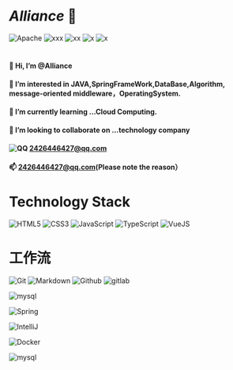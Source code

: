  # _Alliance_   :whale: 
![Apache](https://img.shields.io/badge/License-MIT%202.0%20Apache%20Alliance-red?logo=GO?style=flat-square)
![xxx](https://img.shields.io/badge/GitHub-wki-green?logo=github&logoColor=red)
![xx](https://img.shields.io/badge/SpringFrameWook-contribute-brightgreen?logo=Spring)
![x](https://img.shields.io/badge/Tencent-contributor-brightgreen?logo=CodingNinjas)
![x](https://img.shields.io/badge/CloudWeGO-contributor-brightgreen?logo=ByteDance)
# 
#### 👋 Hi, I’m @Alliance 
#### 👀 I’m interested in JAVA,SpringFrameWork,DataBase,Algorithm, message-oriented middleware，OperatingSystem.
#### 🌱 I’m currently learning ...Cloud Computing.
#### 💞️ I’m looking to collaborate on ...technology company
#### ![QQ](https://img.shields.io/badge/QQ-EB1923?logo=tencent-qq&logoColor=white) 2426446427@qq.com
#### 📫 2426446427@qq.com(Please note the reason）
<!-- 
 ![image](https://user-images.githubusercontent.com/72297937/204316638-054b26a2-0223-49f7-9da2-78eda576584e.png) -->

# Technology Stack
![HTML5](https://img.shields.io/badge/HTML5-E34F26.svg?logo=html5&logoColor=white)
![CSS3](https://img.shields.io/badge/CSS3-1572B6.svg?logo=css3&logoColor=white)
![JavaScript](https://img.shields.io/badge/JavaScript-323330.svg?logo=javascript&logoColor=F7DF1E)
![TypeScript](https://img.shields.io/badge/TypeScript-007ACC.svg?logo=typescript&logoColor=white)
![VueJS](https://img.shields.io/badge/Vue.js-35495e.svg?logo=vue.js&logoColor=4FC08D)
# 工作流
 ![Git](https://img.shields.io/badge/Git-black?logo=git)
 ![Markdown](https://img.shields.io/badge/Markdown-000000.svg?logo=markdown&logoColor=white)
 ![Github](https://img.shields.io/badge/Github-100000.svg?logo=github&logoColor=white)
 ![gitlab](https://img.shields.io/badge/Gitlab-330f63.svg?logo=gitlab&logoColor=white)


![mysql](https://img.shields.io/badge/mysql-00000f.svg?logo=mysql&logoColor=white)

![Spring](https://img.shields.io/badge/Spring-6DB33F.svg?logo=spring&logoColor=white)

![IntelliJ](https://img.shields.io/badge/IntelliJ_IDEA-black?logo=intellij-idea&logoColor=white)



![Docker](https://img.shields.io/badge/Docker-2496ED?logo=docker&logoColor=white)

![mysql](https://img.shields.io/badge/mysql-00000f.svg?logo=MySQL)







